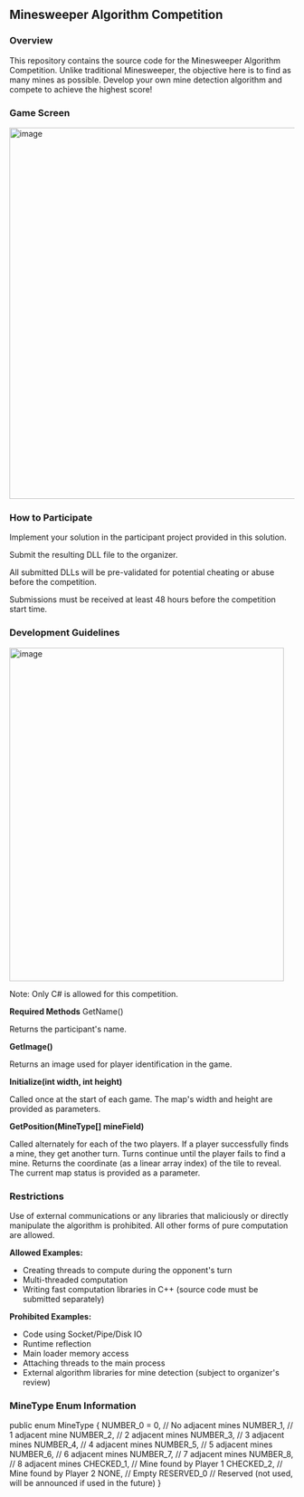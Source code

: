 ## Minesweeper Algorithm Competition

### Overview
This repository contains the source code for the Minesweeper Algorithm Competition.
Unlike traditional Minesweeper, the objective here is to find as many mines as possible.
Develop your own mine detection algorithm and compete to achieve the highest score!

### Game Screen
<img width="1002" height="656" alt="image" src="https://github.com/user-attachments/assets/45967952-c2b5-40a2-b6c5-b2df4e2ad1a6" />

### How to Participate
Implement your solution in the participant project provided in this solution.

Submit the resulting DLL file to the organizer.

All submitted DLLs will be pre-validated for potential cheating or abuse before the competition.

Submissions must be received at least 48 hours before the competition start time.

### Development Guidelines
<img width="485" height="589" alt="image" src="https://github.com/user-attachments/assets/5c4d5372-dd88-459a-811e-c36154d299af" />

Note: Only C# is allowed for this competition.

**Required Methods**
GetName()

Returns the participant's name.

**GetImage()**

Returns an image used for player identification in the game.

**Initialize(int width, int height)**

Called once at the start of each game. The map's width and height are provided as parameters.

**GetPosition(MineType[] mineField)**

Called alternately for each of the two players.
If a player successfully finds a mine, they get another turn. Turns continue until the player fails to find a mine.
Returns the coordinate (as a linear array index) of the tile to reveal.
The current map status is provided as a parameter.

### Restrictions
Use of external communications or any libraries that maliciously or directly manipulate the algorithm is prohibited.
All other forms of pure computation are allowed.

**Allowed Examples:**

- Creating threads to compute during the opponent's turn
- Multi-threaded computation
- Writing fast computation libraries in C++ (source code must be submitted separately)

**Prohibited Examples:**

- Code using Socket/Pipe/Disk IO
- Runtime reflection
- Main loader memory access
- Attaching threads to the main process
- External algorithm libraries for mine detection (subject to organizer's review)

### MineType Enum Information

public enum MineType
{
    NUMBER_0 = 0, // No adjacent mines
    NUMBER_1,     // 1 adjacent mine
    NUMBER_2,     // 2 adjacent mines
    NUMBER_3,     // 3 adjacent mines
    NUMBER_4,     // 4 adjacent mines
    NUMBER_5,     // 5 adjacent mines
    NUMBER_6,     // 6 adjacent mines
    NUMBER_7,     // 7 adjacent mines
    NUMBER_8,     // 8 adjacent mines
    CHECKED_1,    // Mine found by Player 1
    CHECKED_2,    // Mine found by Player 2
    NONE,         // Empty
    RESERVED_0    // Reserved (not used, will be announced if used in the future)
}

